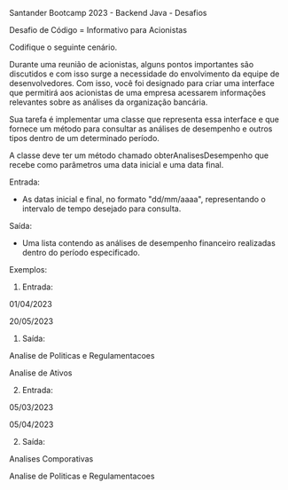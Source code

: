 Santander Bootcamp 2023 - Backend Java - Desafios 

Desafio de Código = Informativo para Acionistas

Codifique o seguinte cenário.

Durante uma reunião de acionistas, alguns pontos importantes são discutidos e com isso surge a necessidade do envolvimento da equipe de desenvolvedores. Com isso, você foi designado para criar uma interface que permitirá aos acionistas de uma empresa acessarem informações relevantes sobre as análises da organização bancária. 

Sua tarefa é implementar uma classe que representa essa interface e que fornece um método para consultar as análises de desempenho e outros tipos dentro de um determinado período.

A classe deve ter um método chamado obterAnalisesDesempenho que recebe como parâmetros uma data inicial e uma data final.

Entrada:
- As datas inicial e final, no formato "dd/mm/aaaa", representando o intervalo de tempo desejado para consulta.

Saída:
- Uma lista contendo as análises de desempenho financeiro realizadas dentro do período especificado.

Exemplos:

1. Entrada:

01/04/2023

20/05/2023	

1. Saída:

Analise de Politicas e Regulamentacoes

Analise de Ativos

2. Entrada:

05/03/2023

05/04/2023	

2. Saída:

Analises Comporativas

Analise de Politicas e Regulamentacoes

